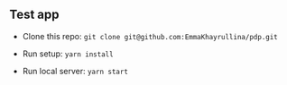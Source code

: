 Test app
-

- Clone this repo: `git clone git@github.com:EmmaKhayrullina/pdp.git`

- Run setup: `yarn install`

- Run local server: `yarn start`
